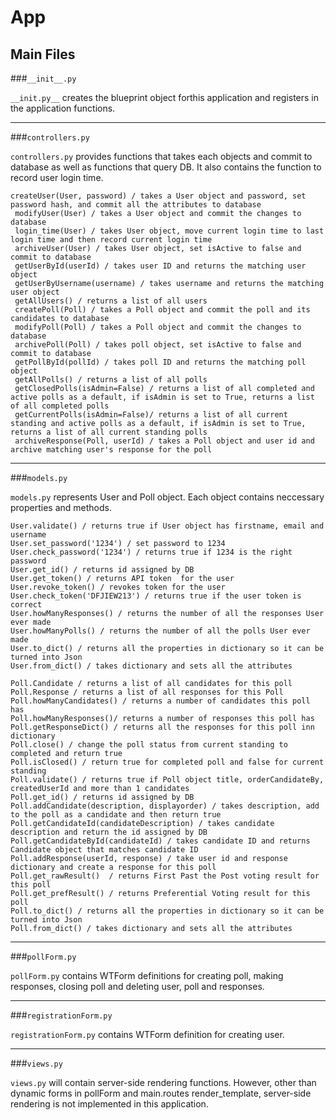# App

## Main Files

###`__init__.py`  

  `__init.py__` creates the blueprint object forthis application and registers in the application functions.

---

###`controllers.py` 

  `controllers.py` provides functions that takes each objects and commit to database as well as functions that query DB. It also contains the function to record user login time.
```
createUser(User, password) / takes a User object and password, set password hash, and commit all the attributes to database
 modifyUser(User) / takes a User object and commit the changes to database
 login_time(User) / takes User object, move current login time to last login time and then record current login time
 archiveUser(User) / takes User object, set isActive to false and commit to database
 getUserById(userId) / takes user ID and returns the matching user object
 getUserByUsername(username) / takes username and returns the matching user object
 getAllUsers() / returns a list of all users
 createPoll(Poll) / takes a Poll object and commit the poll and its candidates to database
 modifyPoll(Poll) / takes a Poll object and commit the changes to database
 archivePoll(Poll) / takes poll object, set isActive to false and commit to database
 getPollById(pollId) / takes poll ID and returns the matching poll object
 getAllPolls() / returns a list of all polls
 getClosedPolls(isAdmin=False) / returns a list of all completed and active polls as a default, if isAdmin is set to True, returns a list of all completed polls
 getCurrentPolls(isAdmin=False)/ returns a list of all current standing and active polls as a default, if isAdmin is set to True, returns a list of all current standing polls
 archiveResponse(Poll, userId) / takes a Poll object and user id and archive matching user's response for the poll 
```
---

###`models.py`

`models.py` represents User and Poll object. Each object contains neccessary properties and methods.
```
User.validate() / returns true if User object has firstname, email and username
User.set_password('1234') / set password to 1234
User.check_password('1234') / returns true if 1234 is the right password
User.get_id() / returns id assigned by DB
User.get_token() / returns API token  for the user
User.revoke_token() / revokes token for the user
User.check_token('DFJIEW213') / returns true if the user token is correct 
User.howManyResponses() / returns the number of all the responses User ever made
User.howManyPolls() / returns the number of all the polls User ever made
User.to_dict() / returns all the properties in dictionary so it can be turned into Json
User.from_dict() / takes dictionary and sets all the attributes

```
```
Poll.Candidate / returns a list of all candidates for this poll
Poll.Response / returns a list of all responses for this Poll
Poll.howManyCandidates() / returns a number of candidates this poll has
Poll.howManyResponses()/ returns a number of responses this poll has
Poll.getResponseDict() / returns all the responses for this poll inn dictionary
Poll.close() / change the poll status from current standing to completed and return true
Poll.isClosed() / return true for completed poll and false for current standing
Poll.validate() / returns true if Poll object title, orderCandidateBy, createdUserId and more than 1 candidates
Poll.get_id() / returns id assigned by DB
Poll.addCandidate(description, displayorder) / takes description, add to the poll as a candidate and then return true
Poll.getCandidateId(candidateDescription) / takes candidate description and return the id assigned by DB
Poll.getCandidateById(candidateId) / takes candidate ID and returns Candidate object that matches candidate ID
Poll.addResponse(userId, response) / take user id and response dictionary and create a response for this poll
Poll.get_rawResult()  / returns First Past the Post voting result for this poll 
Poll.get_prefResult() / returns Preferential Voting result for this poll 
Poll.to_dict() / returns all the properties in dictionary so it can be turned into Json
Poll.from_dict() / takes dictionary and sets all the attributes
```
---

###`pollForm.py`  

`pollForm.py` contains WTForm definitions for creating poll, making responses, closing poll and deleting user, poll and responses. 

---

###`registrationForm.py` 

`registrationForm.py` contains WTForm definition for creating user.

---

###`views.py` 

`views.py` will contain server-side rendering functions. However, other than dynamic forms in pollForm and main.routes render_template, server-side rendering is not implemented in this application.